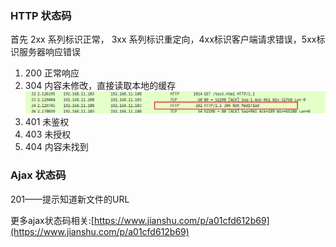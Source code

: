 ### HTTP 状态码

首先 2xx 系列标识正常， 3xx 系列标识重定向，4xx标识客户端请求错误，5xx标识服务器响应错误

1. 200
  正常响应
2. 304 
  内容未修改，直接读取本地的缓存
  ![](/assest/img/http304.png)
3. 401
  未鉴权
4. 403 
  未授权
5. 404 
  内容未找到    



### Ajax 状态码

201——提示知道新文件的URL

更多ajax状态码相关:[https://www.jianshu.com/p/a01cfd612b69](https://www.jianshu.com/p/a01cfd612b69)